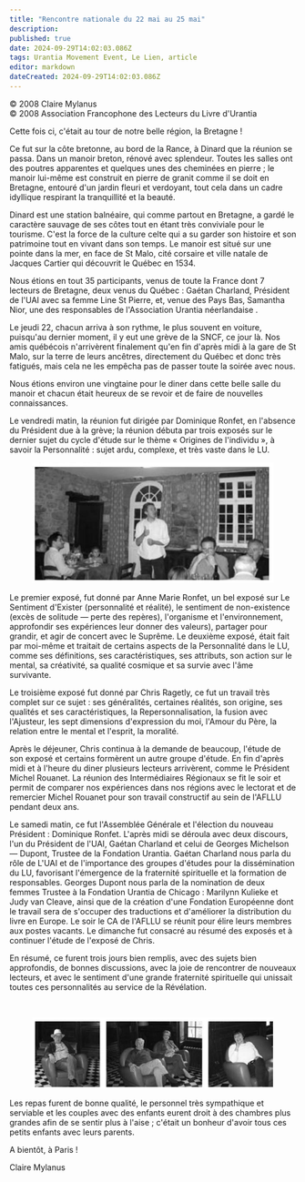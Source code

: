 ```yaml
---
title: "Rencontre nationale du 22 mai au 25 mai"
description: 
published: true
date: 2024-09-29T14:02:03.086Z
tags: Urantia Movement Event, Le Lien, article
editor: markdown
dateCreated: 2024-09-29T14:02:03.086Z
---
```


<p class="v-card v-sheet theme--light grey lighten-3 px-2">© 2008 Claire Mylanus<br>© 2008 Association Francophone des Lecteurs du Livre d'Urantia</p>

Cette fois ci, c'était au tour de notre belle région, la Bretagne !

Ce fut sur la côte bretonne, au bord de la Rance, à Dinard que la réunion se passa. Dans un manoir breton, rénové avec splendeur. Toutes les salles ont des poutres apparentes et quelques unes des cheminées en pierre ; le manoir lui-même est construit en pierre de granit comme il se doit en Bretagne, entouré d'un jardin fleuri et verdoyant, tout cela dans un cadre idyllique respirant la tranquillité et la beauté.

Dinard est une station balnéaire, qui comme partout en Bretagne, a gardé le caractère sauvage de ses côtes tout en étant très conviviale pour le tourisme. C'est la force de la culture celte qui a su garder son histoire et son patrimoine tout en vivant dans son temps. Le manoir est situé sur une pointe dans la mer, en face de St Malo, cité corsaire et ville natale de Jacques Cartier qui découvrit le Québec en 1534.

Nous étions en tout 35 participants, venus de toute la France dont 7 lecteurs de Bretagne, deux venus du Québec : Gaétan Charland, Président de l'UAI avec sa femme Line St Pierre, et, venue des Pays Bas, Samantha Nior, une des responsables de l'Association Urantia néerlandaise .

Le jeudi 22, chacun arriva à son rythme, le plus souvent en voiture, puisqu'au dernier moment, il y eut une grève de la SNCF, ce jour là. Nos amis québécois n'arrivèrent finalement qu'en fin d'après midi à la gare de St Malo, sur la terre de leurs ancêtres, directement du Québec et donc très fatigués, mais cela ne les empêcha pas de passer toute la soirée avec nous.

Nous étions environ une vingtaine pour le diner dans cette belle salle du manoir et chacun était heureux de se revoir et de faire de nouvelles connaissances.

Le vendredi matin, la réunion fut dirigée par Dominique Ronfet, en l'absence du Président due à la grève; la réunion débuta par trois exposés sur le dernier sujet du cycle d'étude sur le thème « Origines de l'individu », à savoir la Personnalité : sujet ardu, complexe, et très vaste dans le LU.

<figure id="Figure_3" class="image urantiapedia image-style-align-left">
<img src="/image/article/Le_Lien/images_01/042.jpg">
</figure>

Le premier exposé, fut donné par Anne Marie Ronfet, un bel exposé sur Le Sentiment d'Exister (personnalité et réalité), le sentiment de non-existence (excès de solitude — perte des repères), l'organisme et l'environnement, approfondir ses expériences leur donner des valeurs), partager pour grandir, et agir de concert avec le Suprême. Le deuxième exposé, était fait par moi-même et traitait de certains aspects de la Personnalité dans le LU, comme ses définitions, ses caractéristiques, ses attributs, son action sur le mental, sa créativité, sa qualité cosmique et sa survie avec l'âme survivante.

Le troisième exposé fut donné par Chris Ragetly, ce fut un travail très complet sur ce sujet : ses généralités, certaines réalités, son origine, ses qualités et ses caractéristiques, la Repersonnalisation, la fusion avec l'Ajusteur, les sept dimensions d'expression du moi, l'Amour du Père, la relation entre le mental et l'esprit, la moralité.

Après le déjeuner, Chris continua à la demande de beaucoup, l'étude de son exposé et certains formèrent un autre groupe d'étude. En fin d'après midi et à l'heure du diner plusieurs lecteurs arrivèrent, comme le Président Michel Rouanet. La réunion des Intermédiaires Régionaux se fit le soir et permit de comparer nos expériences dans nos régions avec le lectorat et de remercier Michel Rouanet pour son travail constructif au sein de l'AFLLU pendant deux ans.

Le samedi matin, ce fut l'Assemblée Générale et l'élection du nouveau Président : Dominique Ronfet. L'après midi se déroula avec deux discours, l'un du Président de l'UAI, Gaétan Charland et celui de Georges Michelson — Dupont, Trustee de la Fondation Urantia. Gaétan Charland nous parla du rôle de L'UAI et de l'importance des groupes d'études pour la dissémination du LU, favorisant l'émergence de la fraternité spirituelle et la formation de responsables. Georges Dupont nous parla de la nomination de deux femmes Trustee à la Fondation Urantia de Chicago : Marilynn Kulieke et Judy van Cleave, ainsi que de la création d'une Fondation Européenne dont le travail sera de s'occuper des traductions et d'améliorer la distribution du livre en Europe. Le soir le CA de l'AFLLU se réunit pour élire leurs membres aux postes vacants. Le dimanche fut consacré au résumé des exposés et à continuer l'étude de l'exposé de Chris.

En résumé, ce furent trois jours bien remplis, avec des sujets bien approfondis, de bonnes discussions, avec la joie de rencontrer de nouveaux lecteurs, et avec le sentiment d'une grande fraternité spirituelle qui unissait toutes ces personnalités au service de la Révélation.

<br style="clear:both;"/>

<figure id="Figure_4" class="image urantiapedia image-style-align-left">
<img src="/image/article/Le_Lien/images_01/043.jpg">
</figure>

Les repas furent de bonne qualité, le personnel très sympathique et serviable et les couples avec des enfants eurent droit à des chambres plus grandes afin de se sentir plus à l'aise ; c'était un bonheur d'avoir tous ces petits enfants avec leurs parents.

A bientôt, à Paris !

Claire Mylanus